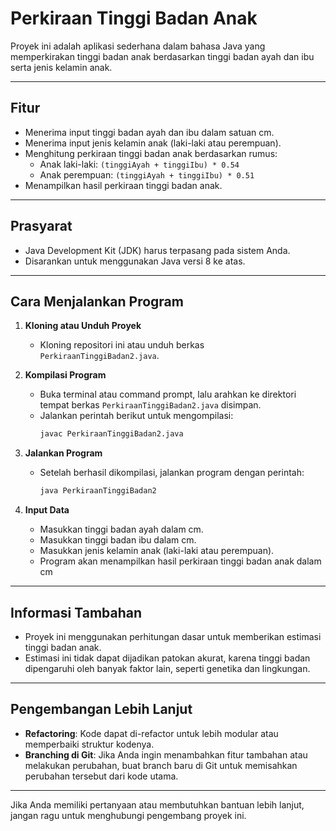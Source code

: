 # Perkiraan Tinggi Badan Anak

Proyek ini adalah aplikasi sederhana dalam bahasa Java yang memperkirakan tinggi badan anak berdasarkan tinggi badan ayah dan ibu serta jenis kelamin anak.

---------------------------------------------------------------------------------------------------------------------------------------------

## Fitur

- Menerima input tinggi badan ayah dan ibu dalam satuan cm.
- Menerima input jenis kelamin anak (laki-laki atau perempuan).
- Menghitung perkiraan tinggi badan anak berdasarkan rumus:
  - Anak laki-laki: `(tinggiAyah + tinggiIbu) * 0.54`
  - Anak perempuan: `(tinggiAyah + tinggiIbu) * 0.51`
- Menampilkan hasil perkiraan tinggi badan anak.

---------------------------------------------------------------------------------------------------------------------------------------------

## Prasyarat

- Java Development Kit (JDK) harus terpasang pada sistem Anda.
- Disarankan untuk menggunakan Java versi 8 ke atas.

---------------------------------------------------------------------------------------------------------------------------------------------

## Cara Menjalankan Program

1. **Kloning atau Unduh Proyek**
   - Kloning repositori ini atau unduh berkas `PerkiraanTinggiBadan2.java`.

2. **Kompilasi Program**
   - Buka terminal atau command prompt, lalu arahkan ke direktori tempat berkas `PerkiraanTinggiBadan2.java` disimpan.
   - Jalankan perintah berikut untuk mengompilasi:
     ```bash
     javac PerkiraanTinggiBadan2.java
     ```

3. **Jalankan Program**
   - Setelah berhasil dikompilasi, jalankan program dengan perintah:
     ```bash
     java PerkiraanTinggiBadan2
     ```

4. **Input Data**
   - Masukkan tinggi badan ayah dalam cm.
   - Masukkan tinggi badan ibu dalam cm.
   - Masukkan jenis kelamin anak (laki-laki atau perempuan).
   - Program akan menampilkan hasil perkiraan tinggi badan anak dalam cm

---------------------------------------------------------------------------------------------------------------------------------------------

## Informasi Tambahan

- Proyek ini menggunakan perhitungan dasar untuk memberikan estimasi tinggi badan anak.
- Estimasi ini tidak dapat dijadikan patokan akurat, karena tinggi badan dipengaruhi oleh banyak faktor lain, seperti genetika dan lingkungan.

---------------------------------------------------------------------------------------------------------------------------------------------

## Pengembangan Lebih Lanjut

- **Refactoring**: Kode dapat di-refactor untuk lebih modular atau memperbaiki struktur kodenya.
- **Branching di Git**: Jika Anda ingin menambahkan fitur tambahan atau melakukan perubahan, buat branch baru di Git untuk memisahkan perubahan tersebut dari kode utama.

---------------------------------------------------------------------------------------------------------------------------------------------

Jika Anda memiliki pertanyaan atau membutuhkan bantuan lebih lanjut, jangan ragu untuk menghubungi pengembang proyek ini.